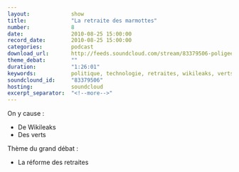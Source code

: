 ```yaml
---
layout:             show
title:              "La retraite des marmottes"
number:             8
date:               2010-08-25 15:00:00
record_date:        2010-08-25 15:00:00
categories:         podcast
download_url:       http://feeds.soundcloud.com/stream/83379506-poligeek-8-la-retraite-des-marmottes.mp3
theme_debat:        ""
duration:           "1:26:01"
keywords:           politique, technologie, retraites, wikileaks, verts, europe ecologie, sarkozy, woerth, bettencourt
soundclound_id:     "83379506"
hosting:            soundcloud
excerpt_separator:  "<!--more-->"
---
```



On y cause :

- De Wikileaks
- Des verts

Thème du grand débat :

- La réforme des retraites
